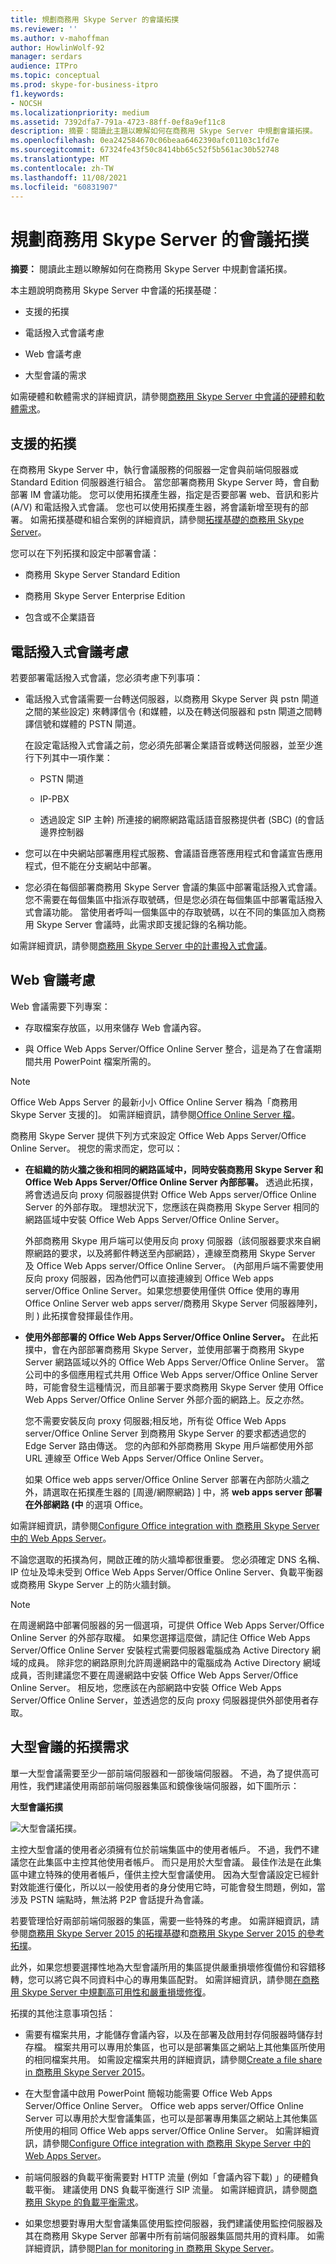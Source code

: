 ```yaml
---
title: 規劃商務用 Skype Server 的會議拓撲
ms.reviewer: ''
ms.author: v-mahoffman
author: HowlinWolf-92
manager: serdars
audience: ITPro
ms.topic: conceptual
ms.prod: skype-for-business-itpro
f1.keywords:
- NOCSH
ms.localizationpriority: medium
ms.assetid: 7392dfa7-791a-4723-88ff-0ef8a9ef11c8
description: 摘要：閱讀此主題以瞭解如何在商務用 Skype Server 中規劃會議拓撲。
ms.openlocfilehash: 0ea242584670c06beaa6462390afc01103c1fd7e
ms.sourcegitcommit: 67324fe43f50c8414bb65c52f5b561ac30b52748
ms.translationtype: MT
ms.contentlocale: zh-TW
ms.lasthandoff: 11/08/2021
ms.locfileid: "60831907"
---
```

# <a name="plan-your-conferencing-topology-for-skype-for-business-server"></a>規劃商務用 Skype Server 的會議拓撲
 
**摘要：** 閱讀此主題以瞭解如何在商務用 Skype Server 中規劃會議拓撲。
  
本主題說明商務用 Skype Server 中會議的拓撲基礎：
  
- 支援的拓撲
    
- 電話撥入式會議考慮
    
- Web 會議考慮
    
- 大型會議的需求
    
如需硬體和軟體需求的詳細資訊，請參閱[商務用 Skype Server 中會議的硬體和軟體需求](hardware-and-software-requirements.md)。
  
## <a name="supported-topologies"></a>支援的拓撲

在商務用 Skype Server 中，執行會議服務的伺服器一定會與前端伺服器或 Standard Edition 伺服器進行組合。 當您部署商務用 Skype Server 時，會自動部署 IM 會議功能。 您可以使用拓撲產生器，指定是否要部署 web、音訊和影片 (A/V) 和電話撥入式會議。 您也可以使用拓撲產生器，將會議新增至現有的部署。 如需拓撲基礎和組合案例的詳細資訊，請參閱[拓撲基礎的商務用 Skype Server](../../plan-your-deployment/topology-basics/topology-basics.md)。
  
您可以在下列拓撲和設定中部署會議：
  
- 商務用 Skype Server Standard Edition
    
- 商務用 Skype Server Enterprise Edition
    
- 包含或不企業語音
    
## <a name="dial-in-conferencing-considerations"></a>電話撥入式會議考慮

若要部署電話撥入式會議，您必須考慮下列事項：
  
- 電話撥入式會議需要一台轉送伺服器，以商務用 Skype Server 與 pstn 閘道之間的某些設定) 來轉譯信令 (和媒體，以及在轉送伺服器和 pstn 閘道之間轉譯信號和媒體的 PSTN 閘道。
    
   在設定電話撥入式會議之前，您必須先部署企業語音或轉送伺服器，並至少進行下列其中一項作業：
    
  - PSTN 閘道
    
  - IP-PBX
    
  - 透過設定 SIP 主幹) 所連接的網際網路電話語音服務提供者 (SBC)  (的會話邊界控制器
    
- 您可以在中央網站部署應用程式服務、會議語音應答應用程式和會議宣告應用程式，但不能在分支網站中部署。
    
- 您必須在每個部署商務用 Skype Server 會議的集區中部署電話撥入式會議。 您不需要在每個集區中指派存取號碼，但是您必須在每個集區中部署電話撥入式會議功能。 當使用者呼叫一個集區中的存取號碼，以在不同的集區加入商務用 Skype Server 會議時，此需求即支援記錄的名稱功能。 
    
如需詳細資訊，請參閱[商務用 Skype Server 中的計畫撥入式會議](dial-in-conferencing.md)。
  
## <a name="web-conferencing-considerations"></a>Web 會議考慮

Web 會議需要下列專案： 
  
- 存取檔案存放區，以用來儲存 Web 會議內容。
    
- 與 Office Web Apps Server/Office Online Server 整合，這是為了在會議期間共用 PowerPoint 檔案所需的。
    
> [!NOTE]
> Office Web Apps Server 的最新小小 Office Online Server 稱為「商務用 Skype Server 支援的]。 如需詳細資訊，請參閱[Office Online Server 檔](/officeonlineserver/office-online-server)。 
  
商務用 Skype Server 提供下列方式來設定 Office Web Apps Server/Office Online Server。 視您的需求而定，您可以：
  
- **在組織的防火牆之後和相同的網路區域中，同時安裝商務用 Skype Server 和 Office Web Apps Server/Office Online Server 內部部署。** 透過此拓撲，將會透過反向 proxy 伺服器提供對 Office Web Apps server/Office Online Server 的外部存取。 理想狀況下，您應該在與商務用 Skype Server 相同的網路區域中安裝 Office Web Apps Server/Office Online Server。
    
    外部商務用 Skype 用戶端可以使用反向 proxy 伺服器（該伺服器要求來自網際網路的要求，以及將郵件轉送至內部網路），連線至商務用 Skype Server 及 Office Web Apps server/Office Online Server。  (內部用戶端不需要使用反向 proxy 伺服器，因為他們可以直接連線到 Office Web apps server/Office Online Server。如果您想要使用僅供 Office 使用的專用 Office Online Server web apps server/商務用 Skype Server 伺服器陣列，則 ) 此拓撲會發揮最佳作用。
    
- **使用外部部署的 Office Web Apps Server/Office Online Server。** 在此拓撲中，會在內部部署商務用 Skype Server，並使用部署于商務用 Skype Server 網路區域以外的 Office Web Apps Server/Office Online Server。 當公司中的多個應用程式共用 Office Web Apps server/Office Online Server 時，可能會發生這種情況，而且部署于要求商務用 Skype Server 使用 Office Web Apps Server/Office Online Server 外部介面的網路上。反之亦然。
    
    您不需要安裝反向 proxy 伺服器;相反地，所有從 Office Web Apps server/Office Online Server 到商務用 Skype Server 的要求都透過您的 Edge Server 路由傳送。 您的內部和外部商務用 Skype 用戶端都使用外部 URL 連線至 Office Web Apps Server/Office Online Server。
    
    如果 Office web apps server/Office Online Server 部署在內部防火牆之外，請選取在拓撲產生器的 [周邊/網際網路) ] 中，將 **web apps server 部署在外部網路 (中** 的選項 Office。
    
如需詳細資訊，請參閱[Configure Office integration with 商務用 Skype Server 中的 Web Apps Server](../../deploy/deploy-conferencing/office-web-app-server.md)。 
  
不論您選取的拓撲為何，開啟正確的防火牆埠都很重要。 您必須確定 DNS 名稱、IP 位址及埠未受到 Office Web Apps Server/Office Online Server、負載平衡器或商務用 Skype Server 上的防火牆封鎖。
  
> [!NOTE]
> 在周邊網路中部署伺服器的另一個選項，可提供 Office Web Apps Server/Office Online Server 的外部存取權。 如果您選擇這麼做，請記住 Office Web Apps Server/Office Online Server 安裝程式需要伺服器電腦成為 Active Directory 網域的成員。 除非您的網路原則允許周邊網路中的電腦成為 Active Directory 網域成員，否則建議您不要在周邊網路中安裝 Office Web Apps Server/Office Online Server。 相反地，您應該在內部網路中安裝 Office Web Apps Server/Office Online Server，並透過您的反向 proxy 伺服器提供外部使用者存取。 
  
## <a name="topology-requirements-for-large-meetings"></a>大型會議的拓撲需求

單一大型會議需要至少一部前端伺服器和一部後端伺服器。 不過，為了提供高可用性，我們建議使用兩部前端伺服器集區和鏡像後端伺服器，如下圖所示：
  
**大型會議拓撲**

![大型會議拓撲。](../../media/06858900-a262-4a47-96d0-51abd6827064.png)
  
主控大型會議的使用者必須擁有位於前端集區中的使用者帳戶。 不過，我們不建議您在此集區中主控其他使用者帳戶。 而只是用於大型會議。 最佳作法是在此集區中建立特殊的使用者帳戶，僅供主控大型會議使用。 因為大型會議設定已經針對效能進行優化，所以以一般使用者的身分使用它時，可能會發生問題，例如，當涉及 PSTN 端點時，無法將 P2P 會話提升為會議。
  
若要管理恰好兩部前端伺服器的集區，需要一些特殊的考慮。 如需詳細資訊，請參閱[商務用 Skype Server 2015 的拓撲基礎](../../plan-your-deployment/topology-basics/topology-basics.md)和[商務用 Skype Server 2015 的參考拓撲](../../plan-your-deployment/topology-basics/reference-topologies.md)。
  
此外，如果您想要選擇性地為大型會議所用的集區提供嚴重損壞修復備份和容錯移轉，您可以將它與不同資料中心的專用集區配對。 如需詳細資訊，請參閱[在商務用 Skype Server 中規劃高可用性和嚴重損壞修復](../../plan-your-deployment/high-availability-and-disaster-recovery/high-availability-and-disaster-recovery.md)。
  
拓撲的其他注意事項包括：
  
- 需要有檔案共用，才能儲存會議內容，以及在部署及啟用封存伺服器時儲存封存檔。 檔案共用可以專用於集區，也可以是部署集區之網站上其他集區所使用的相同檔案共用。 如需設定檔案共用的詳細資訊，請參閱[Create a file share in 商務用 Skype Server 2015](../../deploy/install/create-a-file-share.md)。
    
- 在大型會議中啟用 PowerPoint 簡報功能需要 Office Web Apps Server/Office Online Server。 Office web apps server/Office Online Server 可以專用於大型會議集區，也可以是部署專用集區之網站上其他集區所使用的相同 Office Web apps server/Office Online Server。 如需詳細資訊，請參閱[Configure Office integration with 商務用 Skype Server 中的 Web Apps Server](../../deploy/deploy-conferencing/office-web-app-server.md)。 
    
- 前端伺服器的負載平衡需要對 HTTP 流量 (例如「會議內容下載) 」的硬體負載平衡。 建議使用 DNS 負載平衡進行 SIP 流量。 如需詳細資訊，請參閱[商務用 Skype 的負載平衡需求](../../plan-your-deployment/network-requirements/load-balancing.md)。 
    
- 如果您想要對專用大型會議集區使用監控伺服器，我們建議使用監控伺服器及其在商務用 Skype Server 部署中所有前端伺服器集區間共用的資料庫。 如需詳細資訊，請參閱[Plan for monitoring in 商務用 Skype Server](../../plan-your-deployment/monitoring.md)。
